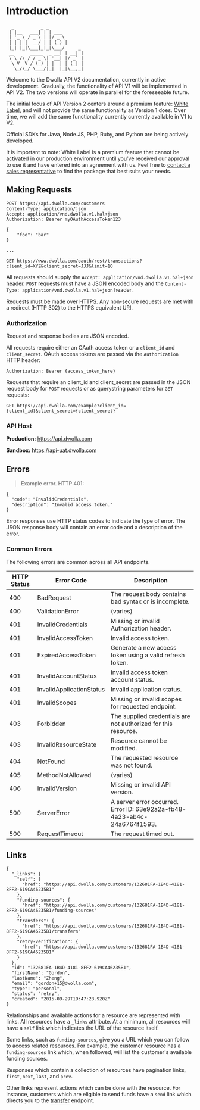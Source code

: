 # Introduction
```
  _          _ _
 | |__   ___| | | ___
 | '_ \ / _ \ | |/ _ \
 | | | |  __/ | | (_) |
 |_| |_|\___|_|_|\___/     _
 __      _____  _ __| | __| |
 \ \ /\ / / _ \| '__| |/ _` |
  \ V  V / (_) | |  | | (_| |
   \_/\_/ \___/|_|  |_|\__,_|

```

Welcome to the Dwolla API V2 documentation, currently in active development. Gradually, the functionality of API V1 will be implemented in API V2.  The two versions will operate in parallel for the foreseeable future.

The initial focus of API Version 2 centers around a premium feature: [White Label](https://www.dwolla.com/white-label), and will not provide the same functionality as Version 1 does.  Over time, we will add the same functionality currently currently available in V1 to V2.

Official SDKs for Java, Node.JS, PHP, Ruby, and Python are being actively developed.

It is important to note: White Label is a premium feature that cannot be activated in our production environment until you’ve received our approval to use it and have entered into an agreement with us. Feel free to [contact a sales representative](https://www.dwolla.com/contact?b=apidocs) to find the package that best suits your needs.

## Making Requests

```shell
POST https://api.dwolla.com/customers
Content-Type: application/json
Accept: application/vnd.dwolla.v1.hal+json
Authorization: Bearer myOAuthAccessToken123

{
	"foo": "bar"
}
```

```shell
...

GET https://www.dwolla.com/oauth/rest/transactions?client_id=XYZ&client_secret=JJJ&limit=10
```

All requests should supply the `Accept: application/vnd.dwolla.v1.hal+json` header. `POST` requests must have a JSON encoded body and the `Content-Type: application/vnd.dwolla.v1.hal+json` header.

Requests must be made over HTTPS.  Any non-secure requests are met with a redirect (HTTP 302) to the HTTPS equivalent URI.

### Authorization

Request and response bodies are JSON encoded.

All requests require either an OAuth access token or a `client_id` and `client_secret`.  OAuth access tokens are passed via the `Authorization` HTTP header:

`Authorization: Bearer {access_token_here}`

Requests that require an client_id and client_secret are passed in the JSON request body for `POST` requests or as querystring parameters for `GET` requests:

`GET https://api.dwolla.com/example?client_id={client_id}&client_secret={client_secret}`

### API Host
**Production:** https://api.dwolla.com

**Sandbox:** https://api-uat.dwolla.com


## Errors

> Example error.  HTTP 401:

```shell
{
  "code": "InvalidCredentials",
  "description": "Invalid access token."
}
```


Error responses use HTTP status codes to indicate the type of error.  The JSON response body will contain an error code and a description of the error.


### Common Errors
The following errors are common across all API endpoints.

| HTTP Status | Error Code | Description
|-------------|------|-------------
| 400 | BadRequest | The request body contains bad syntax or is incomplete. |
| 400 | ValidationError | (varies) |
| 401 | InvalidCredentials | Missing or invalid Authorization header. |
| 401 | InvalidAccessToken | Invalid access token. |
| 401 | ExpiredAccessToken | Generate a new access token using a valid refresh token. |
| 401 | InvalidAccountStatus | Invalid access token account status. |
| 401 | InvalidApplicationStatus | Invalid application status. |
| 401 | InvalidScopes | Missing or invalid scopes for requested endpoint. |
| 403 | Forbidden | The supplied credentials are not authorized for this resource. |
| 403 | InvalidResourceState | Resource cannot be modified. |
| 404 | NotFound | The requested resource was not found. |
| 405 | MethodNotAllowed | (varies) |
| 406 | InvalidVersion | Missing or invalid API version. |
| 500 | ServerError | A server error occurred. Error ID: 63e92a2a-fb48-4a23-ab4c-24a6764f1593. |
| 500 | RequestTimeout | The request timed out. |

## Links

```
{
  "_links": {
    "self": {
      "href": "https://api.dwolla.com/customers/132681FA-1B4D-4181-8FF2-619CA46235B1"
    },
    "funding-sources": {
      "href": "https://api.dwolla.com/customers/132681FA-1B4D-4181-8FF2-619CA46235B1/funding-sources"
    },
    "transfers": {
      "href": "https://api.dwolla.com/customers/132681FA-1B4D-4181-8FF2-619CA46235B1/transfers"
    },
    "retry-verification": {
      "href": "https://api.dwolla.com/customers/132681FA-1B4D-4181-8FF2-619CA46235B1"
    }
  },
  "id": "132681FA-1B4D-4181-8FF2-619CA46235B1",
  "firstName": "Gordon",
  "lastName": "Zheng",
  "email": "gordon+15@dwolla.com",
  "type": "personal",
  "status": "retry",
  "created": "2015-09-29T19:47:28.920Z"
}
```

Relationships and available actions for a resource are represented with links.  All resources have a `_links` attribute.  At a minimum, all resources will have a `self` link which indicates the URL of the resource itself.

Some links, such as `funding-sources`, give you a URL which you can follow to access related resources.  For example, the customer resource has a `funding-sources` link which, when followed, will list the customer's available funding sources.

Responses which contain a collection of resources have pagination links, `first`, `next`, `last`, and `prev`.

Other links represent actions which can be done with the resource.  For instance, customers which are eligible to send funds have a `send` link which directs you to the [transfer](#initiate-transfer) endpoint.